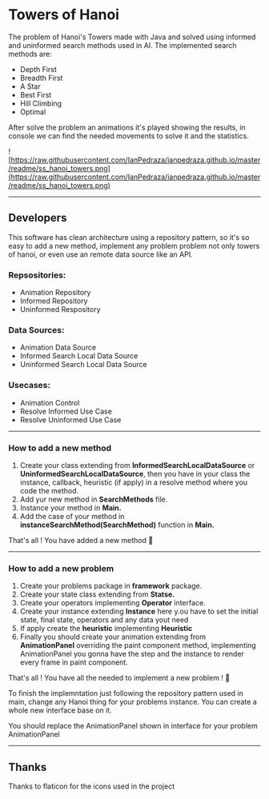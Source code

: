 # Towers of Hanoi

The problem of Hanoi's Towers made with Java and solved using informed and uninformed search methods used in AI. The implemented search methods are:

- Depth First
- Breadth First
- A Star
- Best First
- Hill Climbing
- Optimal

After solve the problem an animations it's played showing the results, in console we can find the  needed movements to solve it and the statistics.

![https://raw.githubusercontent.com/IanPedraza/ianpedraza.github.io/master/readme/ss_hanoi_towers.png](https://raw.githubusercontent.com/IanPedraza/ianpedraza.github.io/master/readme/ss_hanoi_towers.png)

---

## Developers

This software has clean architecture using a repository pattern, so it's so easy to add a new method, implement any problem problem not only towers of hanoi, or even use an remote data source like an API.

### Repsositories:

- Animation Repository
- Informed Repository
- Uninformed Respository

### **Data Sources**:

- Animation Data Source
- Informed Search Local Data Source
- Uninformed Search Local Data Source

### Usecases:

- Animation Control
- Resolve Informed Use Case
- Resolve Uninformed Use Case

---

### How to add a new method

1. Create your class extending from **InformedSearchLocalDataSource** or **UninformedSearchLocalDataSource**, then you have in your class the instance, callback, heuristic (if apply)  in a resolve method where you code the method.
2. Add yur new method in **SearchMethods** file.
3. Instance your method in **Main.**
4. Add the case of your method in **instanceSearchMethod(SearchMethod)** function in **Main.**

That's all ! You have added a new method 🥳

---

### How to add a new problem

1. Create your problems package in **framework** package.
2. Create your state class extending from **Statse.**
3. Create your operators implementing **Operator** interface.
4. Create your instance extending **Instance** here y.ou have to set the initial state, final state, operators and any data yout need
5. If apply create the **heuristic** implementing **Heuristic**
6. Finally you should create your animation extending from **AnimationPanel** overriding the paint component method, implementing AnimationPanel you gonna have the step and the instance to render every frame in paint component.

That's all ! You have all the needed to implement a new problem ! 🥳

To finish the implemntation just following the repository pattern used in main, change any Hanoi thing for your problems instance. You can create a whole new interface base on it.

You should replace the AnimationPanel shown in interface for your problem AnimationPanel

---

## Thanks

Thanks to flaticon for the icons used in the project